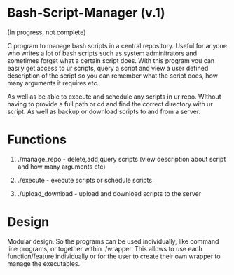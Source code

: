 # Bash-Script-Manager (v.1)
(In progress, not complete)

C program to manage bash scripts in a central repository. Useful for anyone who writes a lot of bash scripts such as system adminitrators and sometimes forget what a certain script does. With this program you can easily get access to ur scripts, query a script and view a user defined description of the script so you can remember what the script does, how many arguments it requires etc.

As well as be able to execute and schedule any scripts in ur repo. WIthout having to provide a full path or cd and find the correct directory with ur script. As well as backup or download scripts to and from a server.


# Functions

 1. ./manage_repo - delete,add,query scripts (view description about script and how many arguments etc)
 
 2. ./execute - execute scripts or schedule scripts 
 
 3. ./upload_download - upload and download scripts to the server 
 
 
 # Design
 
 Modular design. So the programs can be used individually, like command line programs, or together within ./wrapper. This allows to use each function/feature individually or for the user to create their own wrapper to manage the executables.
